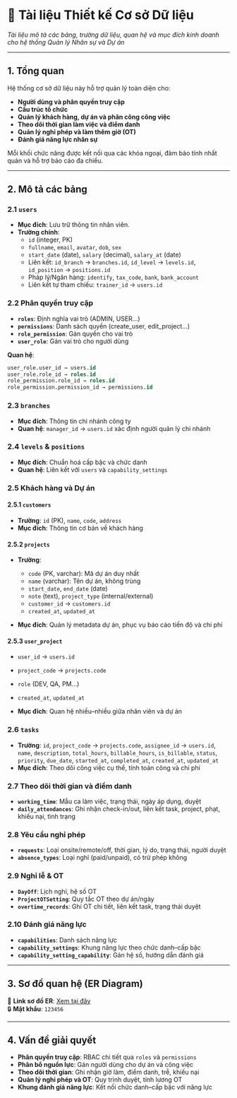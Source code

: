 
# 📘 Tài liệu Thiết kế Cơ sở Dữ liệu

_Tài liệu mô tả các bảng, trường dữ liệu, quan hệ và mục đích kinh doanh cho hệ thống Quản lý Nhân sự và Dự án_

---

## 1. Tổng quan

Hệ thống cơ sở dữ liệu này hỗ trợ quản lý toàn diện cho:

- **Người dùng và phân quyền truy cập**
- **Cấu trúc tổ chức**
- **Quản lý khách hàng, dự án và phân công công việc**
- **Theo dõi thời gian làm việc và điểm danh**
- **Quản lý nghỉ phép và làm thêm giờ (OT)**
- **Đánh giá năng lực nhân sự**

Mỗi khối chức năng được kết nối qua các khóa ngoại, đảm bảo tính nhất quán và hỗ trợ báo cáo đa chiều.

---

## 2. Mô tả các bảng

### 2.1 `users`

- **Mục đích**: Lưu trữ thông tin nhân viên.
- **Trường chính**:
  - `id` (integer, PK)
  - `fullname`, `email`, `avatar`, `dob`, `sex`
  - `start_date` (date), `salary` (decimal), `salary_at` (date)
  - Liên kết: `id_branch` → `branches.id`, `id_level` → `levels.id`, `id_position` → `positions.id`
  - Pháp lý/Ngân hàng: `identify`, `tax_code`, `bank`, `bank_account`
  - Liên kết tự tham chiếu: `trainer_id` → `users.id`

### 2.2 Phân quyền truy cập

- **`roles`**: Định nghĩa vai trò (ADMIN, USER...)
- **`permissions`**: Danh sách quyền (create_user, edit_project...)
- **`role_permission`**: Gán quyền cho vai trò
- **`user_role`**: Gán vai trò cho người dùng

**Quan hệ**:

```sql
user_role.user_id → users.id
user_role.role_id → roles.id
role_permission.role_id → roles.id
role_permission.permission_id → permissions.id
```

### 2.3 `branches`

- **Mục đích**: Thông tin chi nhánh công ty
- **Quan hệ**: `manager_id` → `users.id` xác định người quản lý chi nhánh

### 2.4 `levels` & `positions`

- **Mục đích**: Chuẩn hoá cấp bậc và chức danh
- **Quan hệ**: Liên kết với `users` và `capability_settings`

### 2.5 Khách hàng và Dự án

#### 2.5.1 `customers`

- **Trường**: `id` (PK), `name`, `code`, `address`
- **Mục đích**: Thông tin cơ bản về khách hàng

#### 2.5.2 `projects`

- **Trường**:
  - `code` (PK, varchar): Mã dự án duy nhất
  - `name` (varchar): Tên dự án, không trùng
  - `start_date`, `end_date` (date)
  - `note` (text), `project_type` (internal/external)
  - `customer_id` → `customers.id`
  - `created_at`, `updated_at`

- **Mục đích**: Quản lý metadata dự án, phục vụ báo cáo tiến độ và chi phí

#### 2.5.3 `user_project`

- `user_id` → `users.id`
- `project_code` → `projects.code`
- `role` (DEV, QA, PM...)
- `created_at`, `updated_at`

- **Mục đích**: Quan hệ nhiều–nhiều giữa nhân viên và dự án

### 2.6 `tasks`

- **Trường**: `id`, `project_code` → `projects.code`, `assignee_id` → `users.id`, `name`, `description`, `total_hours`, `billable_hours`, `is_billable`, `status`, `priority`, `due_date`, `started_at`, `completed_at`, `created_at`, `updated_at`
- **Mục đích**: Theo dõi công việc cụ thể, tính toán công và chi phí

### 2.7 Theo dõi thời gian và điểm danh

- **`working_time`**: Mẫu ca làm việc, trạng thái, ngày áp dụng, duyệt
- **`daily_attendances`**: Ghi nhận check-in/out, liên kết task, project, phạt, khiếu nại, tình trạng

### 2.8 Yêu cầu nghỉ phép

- **`requests`**: Loại onsite/remote/off, thời gian, lý do, trạng thái, người duyệt
- **`absence_types`**: Loại nghỉ (paid/unpaid), có trừ phép không

### 2.9 Nghỉ lễ & OT

- **`DayOff`**: Lịch nghỉ, hệ số OT
- **`ProjectOTSetting`**: Quy tắc OT theo dự án/ngày
- **`overtime_records`**: Ghi OT chi tiết, liên kết task, trạng thái duyệt

### 2.10 Đánh giá năng lực

- **`capabilities`**: Danh sách năng lực
- **`capability_settings`**: Khung năng lực theo chức danh–cấp bậc
- **`capability_setting_capability`**: Gán hệ số, hướng dẫn đánh giá

---

## 3. Sơ đồ quan hệ (ER Diagram)

📎 **Link sơ đồ ER**: [Xem tại đây](https://dbdocs.io/tunglt072603/3333333dddd?view=relationships)  
🔒 **Mật khẩu**: `123456`


---

## 4. Vấn đề giải quyết

- **Phân quyền truy cập**: RBAC chi tiết qua `roles` và `permissions`
- **Phân bổ nguồn lực**: Gán người dùng cho dự án và công việc
- **Theo dõi thời gian**: Ghi nhận giờ làm, điểm danh, trễ, khiếu nại
- **Quản lý nghỉ phép và OT**: Quy trình duyệt, tính lương OT
- **Khung đánh giá năng lực**: Kết nối chức danh–cấp bậc với năng lực
